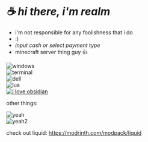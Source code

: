 # ***☕ hi there, i'm realm***
- i'm not responsible for any foolishness that i do
- :)
- *input cash or select payment type*
- minecraft server thing guy 👍


  
![windows](https://img.shields.io/badge/Windows_11-0078d4?style=for-the-badge&logo=windows-11&logoColor=white)  
![terminal](https://img.shields.io/badge/windows%20terminal-4D4D4D?style=for-the-badge&logo=windows%20terminal&logoColor=white)  
![dell](https://img.shields.io/badge/dell-G15%205511%20-007DB8?style=for-the-badge&logo=dell&logoColor=white)  
![lua](https://img.shields.io/badge/Lua-2C2D72?style=for-the-badge&logo=lua&logoColor=white)  
[![i love obsidian](https://img.shields.io/badge/Obsidian-483699?style=for-the-badge&logo=Obsidian&logoColor=white)](https://obsidian.md/)  

other things:  

![yeah](http://github-profile-summary-cards.vercel.app/api/cards/stats?username=realmkebab&theme=discord_old_blurple)  
![yeah2](http://github-profile-summary-cards.vercel.app/api/cards/profile-details?username=realmkebab&theme=discord_old_blurple)  

check out liquid: https://modrinth.com/modpack/liquid
